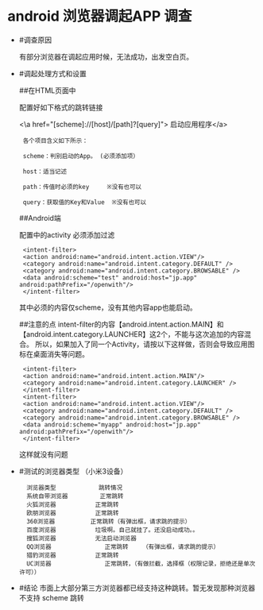 
# android 浏览器调起APP 调查
* #调查原因

	有部分浏览器在调起应用时候，无法成功，出发空白页。
	
	

*  #调起处理方式和设置

	##在HTML页面中
	
	 配置好如下格式的跳转链接 

	<\a href="[scheme]://[host]/[path]?[query]"> 启动应用程序<\/a> 
	
		各个项目含义如下所示：

		scheme：判别启动的App。 (必须添加项）

		host：适当记述

		path：传值时必须的key     ※没有也可以

		query：获取值的Key和Value  ※没有也可以


	##Android端
	
	配置中的activity 必须添加过滤<intent-filer>	

		<intent-filter>  
    	<action android:name="android.intent.action.VIEW"/>  
    	<category android:name="android.intent.category.DEFAULT" />  
    	<category android:name="android.intent.category.BROWSABLE" />  
    	<data android:scheme="test" android:host="jp.app" android:pathPrefix="/openwith"/>  
		</intent-filter>

	其中必须的内容仅scheme，没有其他内容app也能启动。

	##注意的点
	intent-filter的内容【android.intent.action.MAIN】和 【android.intent.category.LAUNCHER】这2个，不能与这次追加的内容混合。
                 所以，如果加入了同一个Activity，请按以下这样做，否则会导致应用图标在桌面消失等问题。

		<intent-filter>  
    	<action android:name="android.intent.action.MAIN"/>  
    	<category android:name="android.intent.category.LAUNCHER" />  
		</intent-filter>  
		<intent-filter>  
    	<action android:name="android.intent.action.VIEW"/>  
    	<category android:name="android.intent.category.DEFAULT" />  
    	<category android:name="android.intent.category.BROWSABLE" />  
    	<data android:scheme="myapp" android:host="jp.app" android:pathPrefix="/openwith"/>  
		</intent-filter> 
 	这样就没有问题
	
* #测试的浏览器类型 （小米3设备）
	
		浏览器类型        	 跳转情况
		系统自带浏览器     	正常跳转
		火狐浏览器		    正常跳转
		欧朋浏览器			正常跳转	
		360浏览器			正常跳转（有弹出框，请求跳的提示）
		百度浏览器			垃圾啊。自己就挂了。还没启动成功。。	
		搜狐浏览器			无法启动浏览器
		QQ浏览器				正常跳转	（有弹出框，请求跳的提示）
		猎豹浏览器			正常跳转
		UC浏览器				正常跳转，（有做拦截，选择框（权限记录，拒绝还是单次许可））




* #结论
	市面上大部分第三方浏览器都已经支持这种跳转。暂无发现那种浏览器不支持 scheme 跳转

